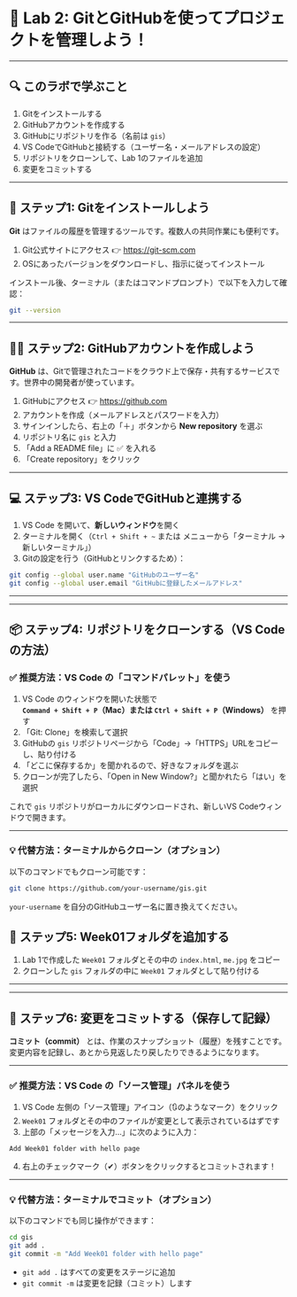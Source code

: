 # 🧪 Lab 2: GitとGitHubを使ってプロジェクトを管理しよう！

---

## 🔍 このラボで学ぶこと

1. Gitをインストールする  
2. GitHubアカウントを作成する  
3. GitHubにリポジトリを作る（名前は `gis`）  
4. VS CodeでGitHubと接続する（ユーザー名・メールアドレスの設定）  
5. リポジトリをクローンして、Lab 1のファイルを追加  
6. 変更をコミットする  

---

## 🧰 ステップ1: Gitをインストールしよう

**Git** はファイルの履歴を管理するツールです。複数人の共同作業にも便利です。

1. Git公式サイトにアクセス 👉 https://git-scm.com  
2. OSにあったバージョンをダウンロードし、指示に従ってインストール  

インストール後、ターミナル（またはコマンドプロンプト）で以下を入力して確認：

```bash
git --version
```

---

## 🧑‍💻 ステップ2: GitHubアカウントを作成しよう

**GitHub** は、Gitで管理されたコードをクラウド上で保存・共有するサービスです。世界中の開発者が使っています。

1. GitHubにアクセス 👉 https://github.com  
2. アカウントを作成（メールアドレスとパスワードを入力）  
3. サインインしたら、右上の「＋」ボタンから **New repository** を選ぶ  
4. リポジトリ名に `gis` と入力  
5. 「Add a README file」に ✅ を入れる  
6. 「Create repository」をクリック  

---

## 💻 ステップ3: VS CodeでGitHubと連携する

1. VS Code を開いて、**新しいウィンドウ**を開く  
2. ターミナルを開く（`Ctrl + Shift + ~` または メニューから「ターミナル → 新しいターミナル」）  
3. Gitの設定を行う（GitHubとリンクするため）：

```bash
git config --global user.name "GitHubのユーザー名"
git config --global user.email "GitHubに登録したメールアドレス"
```

---


---

## 📦 ステップ4: リポジトリをクローンする（VS Codeの方法）

### ✅ 推奨方法：VS Code の「コマンドパレット」を使う

1. VS Code のウィンドウを開いた状態で  
   **`Command + Shift + P`（Mac）または `Ctrl + Shift + P`（Windows）** を押す  
2. 「Git: Clone」を検索して選択  
3. GitHubの `gis` リポジトリページから「Code」→「HTTPS」URLをコピーし、貼り付ける  
4. 「どこに保存するか」を聞かれるので、好きなフォルダを選ぶ  
5. クローンが完了したら、「Open in New Window?」と聞かれたら「はい」を選択

これで `gis` リポジトリがローカルにダウンロードされ、新しいVS Codeウィンドウで開きます。

---

### 💡 代替方法：ターミナルからクローン（オプション）

以下のコマンドでもクローン可能です：

```bash
git clone https://github.com/your-username/gis.git
```

`your-username` を自分のGitHubユーザー名に置き換えてください。

## 📁 ステップ5: Week01フォルダを追加する

1. Lab 1で作成した `Week01` フォルダとその中の `index.html`, `me.jpg` をコピー  
2. クローンした `gis` フォルダの中に `Week01` フォルダとして貼り付ける  

---


---

## 💾 ステップ6: 変更をコミットする（保存して記録）

**コミット（commit）** とは、作業のスナップショット（履歴）を残すことです。  
変更内容を記録し、あとから見返したり戻したりできるようになります。

---

### ✅ 推奨方法：VS Code の「ソース管理」パネルを使う

1. VS Code 左側の「ソース管理」アイコン（🔃のようなマーク）をクリック  
2. `Week01` フォルダとその中のファイルが変更として表示されているはずです  
3. 上部の「メッセージを入力...」に次のように入力：

```
Add Week01 folder with hello page
```

4. 右上のチェックマーク（✔）ボタンをクリックするとコミットされます！

---

### 💡 代替方法：ターミナルでコミット（オプション）

以下のコマンドでも同じ操作ができます：

```bash
cd gis
git add .
git commit -m "Add Week01 folder with hello page"
```

- `git add .` はすべての変更をステージに追加  
- `git commit -m` は変更を記録（コミット）します

